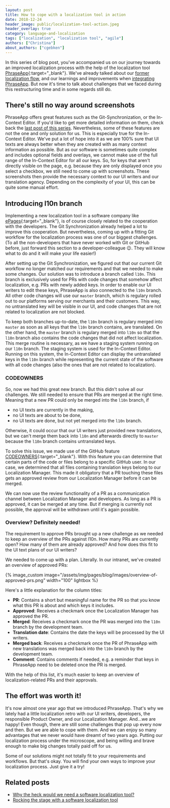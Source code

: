 ```yaml
---
layout: post
title: How to cope with a localization tool in action
date: 2018-12-24
header_image: public/localization-tool-action.jpeg
header_overlay: true
category: language-and-localization
tags: ["localization", "localization tool", "agile"]
authors: ["Christina"]
about_authors: ["cgebken"]
---
```


In this series of blog post, you've accompanied us on our journey towards an improved localization process with the help of the localization tool [PhraseApp](https://phraseapp.com/){:target="_blank"}.
We've already talked about our [former localization flow](/blog/language-and-localization/why-the-heck-would-we-need-a-software-localization-tool/), and our learnings and improvements when [integrating PhraseApp](/blog/language-and-localization/rocking-the-stage-with-a-software-localization-tool/).
But now it's time to talk about challenges that we faced during this restructuring time and in some regards still do.

## There's still no way around screenshots

PhraseApp offers great features such as the Git-Synchronization, or the In-Context Editor.
If you'd like to get more detailed information on them, check back the [last post of this series](/blog/language-and-localization/rocking-the-stage-with-a-software-localization-tool/).
Nevertheless, some of these features are not the one and only solution for us.
This is especially true for the In-Context Editor.
We've put a lot of hope into it as we are 100% sure that UI texts are always better when they are created with as many context information as possible.
But as our software is sometimes quite complex and includes optional fields and overlays, we cannot make use of the full range of the In-Context Editor for all our keys.
So, for keys that aren't directly visible on the page, e.g. because they are only displayed once you select a checkbox, we still need to come up with screenshots.
These screenshots then provide the necessary context to our UI writers and our translation agency.
Depending on the complexity of your UI, this can be quite some manual effort.

## Introducing l10n branch

Implementing a new localization tool in a software company like [ePages](https://epages.com/en/){:target="_blank"}, is of course closely related to the cooperation with the developers.
The Git Synchronization already helped a lot to improve this cooperation. 
But nevertheless, coming up with a fitting Git workflow for the localization process was one of our biggest challenges.
(To all the non-developers that have never worked with Git or GitHub before, just forward this section to a developer-colleague 😉.
They will know what to do and it will make your life easier!)

After setting up the Git Synchronization, we figured out that our current Git workflow no longer matched our requirements and that we needed to make some changes.
Our solution was to introduce a branch called `l10n`.
This branch is exclusively used for PRs with code changes that somehow affect localization, e.g. PRs with newly added keys.
In order to enable our UI writers to edit these keys, PhraseApp is also connected to the `l10n` branch.
All other code changes will use our `master` branch, which is regulary rolled out to our platforms serving our merchants and their customers.
This way, no untranslated key will be visible in our UI, and code changes that are not related to localization are not blocked.

To keep both branches up-to-date, the `l10n` branch is regulary merged into `master` as soon as all keys that the `l10n` branch contains, are translated.
On the other hand, the `master` branch is regulary merged into `l10n` so that the `l10n` branch also contains the code changes that did not affect localization.
This merge routine is necessary, as we have a staging system running on our `l10n` branch.
The staging system is used for the In-Context Editor.
Running on this system, the In-Context Editor can display the untranslated keys in the `l10n` branch while representing the current state of the software with all code changes (also the ones that are not related to localization).

### CODEOWNERS

So, now we had this great new branch.
But this didn't solve all our challenges.
We still needed to ensure that PRs are merged at the right time.
Meaning that a new PR could only be merged into the `l10n` branch, if 

- no UI texts are currently in the making, 
- no UI texts are about to be done,
- no UI texts are done, but not yet merged into the `l10n` branch.

Otherwise, it could occur that our UI writers just provided new translations, but we can't merge them back into `l10n` and afterwards directly to `master` because the `l10n` branch contains untranslated keys.

To solve this issue, we made use of the GitHub feature [CODEOWNERS](https://help.github.com/articles/about-codeowners/){:target="_blank"}.
With this feature you can determine that certain parts of the code or files belong to a specific GitHub user.
In our case, we determined that all files containing translation keys belong to our Localization Manager.
This made it obligatory that a PR touching these files gets an approved review from our Localization Manager before it can be merged.

We can now use the review functionality of a PR as a communication channel between Localization Manager and developers.
As long as a PR is approved, it can be merged at any time.
But if merging is currently not possible, the approval will be withdrawn until it's again possible.

### Overview? Definitely needed!

The requirement to approve PRs brought up a new challenge as we needed to keep an overview of the PRs against l10n.
How many PRs are currently open?
How many of them are already approved?
And how does this fit to the UI text plans of our UI writers?

We needed to come up with a plan.
Literally.
In our intranet, we've created an overview of approved PRs:

{% image_custom image="/assets/img/pages/blog/images/overview-of-approved-prs.png" width="100" lightbox %}

Here's a little explanation for the column titles:

- **PR**: Contains a short but meaningful name for the PR so that you know what this PR is about and which keys it includes.
- **Approved**: Receives a checkmark once the Localization Manager has approved the PR.
- **Merged**: Receives a checkmark once the PR was merged into the `l10n` branch by the development team.
- **Translation date**: Contains the date the keys will be processed by the UI writers. 
- **Merged back**: Receives a checkmark once the PR of PhraseApp with new translations was merged back into the `l10n` branch by the development team.
- **Comment**: Contains comments if needed, e.g. a reminder that keys in PhraseApp need to be deleted once the PR is merged.

With the help of this list, it's much easier to keep an overview of localization-related PRs and their approvals.

## The effort was worth it!

It's now almost one year ago that we introduced PhraseApp.
That's why we lately had a little localization retro with our UI writers, developers, the responsible Product Owner, and our Localization Manager.
And...we are happy!
Even though, there are still some challenges that pop up every now and then.
But we are able to cope with them.
And we can enjoy so many advantages that we never would have dreamt of two years ago.
Putting our localization process under the microscope, and being willing and brave enough to make big changes totally paid off for us.

Some of our solutions might not totally fit to your requirements and workflows.
But that's okay.
You will find your own ways to improve your localization process.
Just give it a try!

## Related posts

* [Why the heck would we need a software localization tool?](/blog/language-and-localization/why-the-heck-would-we-need-a-software-localization-tool/)
* [Rocking the stage with a software localization tool](/blog/language-and-localization/rocking-the-stage-with-a-software-localization-tool/)